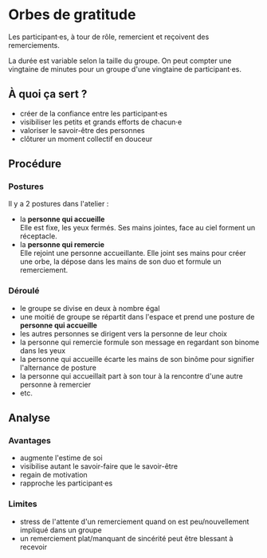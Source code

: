 # Orbes de gratitude

Les participant·es, à tour de rôle, remercient et reçoivent des remerciements.

La durée est variable selon la taille du groupe. On peut compter une vingtaine de minutes pour un groupe d'une vingtaine de participant·es.

## À quoi ça sert ?

- créer de la confiance entre les participant·es
- visibiliser les petits et grands efforts de chacun·e
- valoriser le savoir-être des personnes
- clôturer un moment collectif en douceur

## Procédure


### Postures

Il y a 2 postures dans l'atelier :
- la **personne qui accueille**\
  Elle est fixe, les yeux fermés. Ses mains jointes, face au ciel forment un réceptacle.
- la **personne qui remercie**\
  Elle rejoint une personne accueillante. Elle joint ses mains pour créer une orbe, la dépose dans les mains de son duo et formule un remerciement.

### Déroulé

- le groupe se divise en deux à nombre égal
- une moitié de groupe se répartit dans l'espace et prend une posture de **personne qui accueille**
- les autres personnes se dirigent vers la personne de leur choix
- la personne qui remercie formule son message en regardant son binome dans les yeux
- la personne qui accueille écarte les mains de son binôme pour signifier l'alternance de posture
- la personne qui accueillait part à son tour à la rencontre d'une autre personne à remercier
- etc.
  

## Analyse

### Avantages

- augmente l'estime de soi
- visibilise autant le savoir-faire que le savoir-être
- regain de motivation
- rapproche les participant·es

### Limites

- stress de l'attente d'un remerciement quand on est peu/nouvellement impliqué dans un groupe
- un remerciement plat/manquant de sincérité peut être blessant à recevoir

